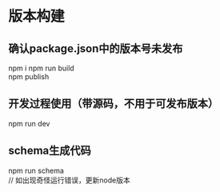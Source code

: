 # 版本构建
## 确认package.json中的版本号未发布
npm i
npm run build<br>
npm publish<br>


## 开发过程使用（带源码，不用于可发布版本）
npm run dev<br>


## schema生成代码
npm run schema<br>
// 如出现奇怪运行错误，更新node版本